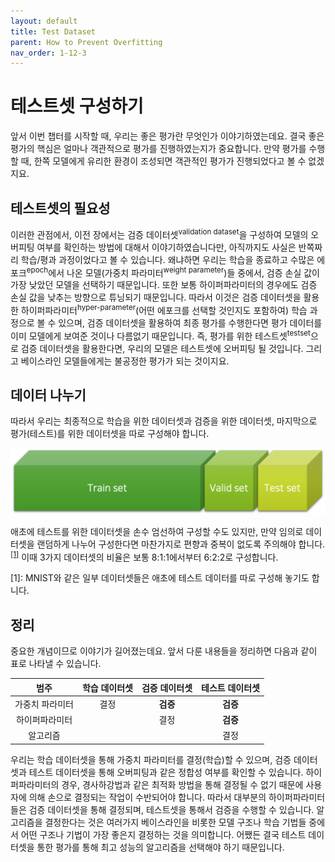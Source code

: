 ```yaml
---
layout: default
title: Test Dataset
parent: How to Prevent Overfitting
nav_order: 1-12-3
---
```


# 테스트셋 구성하기

앞서 이번 챕터를 시작할 때, 우리는 좋은 평가란 무엇인가 이야기하였는데요.
결국 좋은 평가의 핵심은 얼마나 객관적으로 평가를 진행하였는지가 중요합니다.
만약 평가를 수행할 때, 한쪽 모델에게 유리한 환경이 조성되면 객관적인 평가가 진행되었다고 볼 수 없겠지요.

## 테스트셋의 필요성

이러한 관점에서, 이전 장에서는 검증 데이터셋<sup>validation dataset</sup>을 구성하여 모델의 오버피팅 여부를 확인하는 방법에 대해서 이야기하였습니다만, 아직까지도 사실은 반쪽짜리 학습/평과 과정이었다고 볼 수 있습니다.
왜냐하면 우리는 학습을 종료하고 수많은 에포크<sup>epoch</sup>에서 나온 모델(가중치 파라미터<sup>weight parameter</sup>)들 중에서, 검증 손실 값이 가장 낮았던 모델을 선택하기 때문입니다.
또한 보통 하이퍼파라미터의 경우에도 검증 손실 값을 낮추는 방향으로 튜닝되기 때문입니다.
따라서 이것은 검증 데이터셋을 활용한 하이퍼파라미터<sup>hyper-parameter</sup>(어떤 에포크를 선택할 것인지도 포함하여) 학습 과정으로 볼 수 있으며, 검증 데이터셋을 활용하여 최종 평가를 수행한다면 평가 데이터를 이미 모델에게 보여준 것이나 다름없기 때문입니다.
즉, 평가를 위한 테스트셋<sup>testset</sup>으로 검증 데이터셋을 활용한다면, 우리의 모델은 테스트셋에 오버피팅 될 것입니다.
그리고 베이스라인 모델들에게는 불공정한 평가가 되는 것이지요.

## 데이터 나누기

따라서 우리는 최종적으로 학습을 위한 데이터셋과 검증을 위한 데이터셋, 마지막으로 평가(테스트)를 위한 데이터셋을 따로 구성해야 합니다.

![](../../assets/images/1-12/03-how_to_split.png)

애초에 테스트를 위한 데이터셋을 손수 엄선하여 구성할 수도 있지만, 만약 임의로 데이터셋을 랜덤하게 나누어 구성한다면 마찬가지로 편향과 중복이 없도록 주의해야 합니다.<sup>[[1]](#footnote_1)</sup>
이때 3가지 데이터셋의 비율은 보통 8:1:1에서부터 6:2:2로 구성합니다.

<a name="footnote_1">[1]</a>: MNIST와 같은 일부 데이터셋들은 애초에 테스트 데이터를 따로 구성해 놓기도 합니다.

## 정리

중요한 개념이므로 이야기가 길어졌는데요.
앞서 다룬 내용들을 정리하면 다음과 같이 표로 나타낼 수 있습니다.

|범주|학습 데이터셋|검증 데이터셋|테스트 데이터셋|
|:-:|:-:|:-:|:-:|
|가중치 파라미터|결정|**검증**|**검증**|
|하이퍼파라미터| |결정|**검증**|
|알고리즘| | |결정|

우리는 학습 데이터셋을 통해 가중치 파라미터를 결정(학습)할 수 있으며, 검증 데이터셋과 테스트 데이터셋을 통해 오버피팅과 같은 정합성 여부를 확인할 수 있습니다.
하이퍼파라미터의 경우, 경사하강법과 같은 최적화 방법을 통해 결정될 수 없기 때문에 사용자에 의해 손으로 결정되는 작업이 수반되어야 합니다.
따라서 대부분의 하이퍼파라미터들은 검증 데이터셋을 통해 결정되며, 테스트셋을 통해서 검증을 수행할 수 있습니다.
알고리즘을 결정한다는 것은 여러가지 베이스라인을 비롯한 모델 구조나 학습 기법들 중에서 어떤 구조나 기법이 가장 좋은지 결정하는 것을 의미합니다.
어쨌든 결국 테스트 데이터셋을 통한 평가를 통해 최고 성능의 알고리즘을 선택해야 하기 때문입니다.
